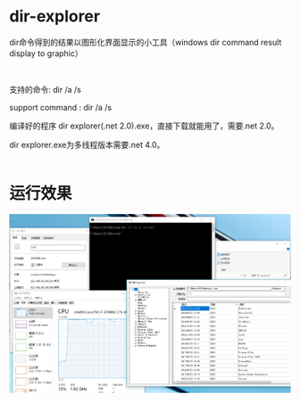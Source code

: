 ﻿# dir-explorer
dir命令得到的结果以图形化界面显示的小工具（windows dir command result display to graphic）<br>

<br>

支持的命令: dir /a /s<br>

support command : dir /a /s<br>


编译好的程序 dir explorer(.net 2.0).exe，直接下载就能用了，需要.net 2.0。<br>

dir explorer.exe为多线程版本需要.net 4.0。<br>
<br>


# 运行效果
![](https://github.com/abcdlzy/dir-explorer/blob/master/r.png)  
